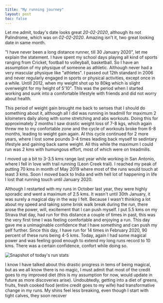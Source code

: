 ```yaml
---
title: "My running journey"
layout: post
toc: false
---
```


Let me admit, today's date looks great *20-02-2020*, although its not Palindrome, which was on *02-02-2020*. Amazing isn't it, two great looking date in same month.

"I have never been a long distance runner, till 30 January 2020", let me explain the statement. I have spent my school days playing all kind of sports ranging from Cricket, football to volleyball, basketball. So I have an assumption of my physique of someone as athletic. Although never had a very mascular physique like "athletes". I passed out 12th standard in 2006 and never regularly engaged in sports or physical activities, except once in a while. Untill 2012, when my weight shot up to 80kg which is slight overweight for my height of 5'10". This was the period when I started working and sunk into a comfortable lifestyle with friends and did not worry about health.


This period of weight gain brought me back to senses that I should do something about it, although all I did was running in teadmill for maximum 2 kilometers daily along with some stretching and abs workouts. Doing this for approximately 2 months I saw drastic weight loss of 7-8 kgs, which again threw me to my confortable zone and the cycle of workouts broke from 6-8 months, leading to weight gain again. Al this cycle continued for 2 more years, where I lost some pounds 3-4 times leading back myself to sedintary lifestyle and gaining back same weight. All this while the maximum I could run was 2 kms with humungous effort, most of which were on treadmills.


I moved up a bit to 3-3.5 kms range last year while working in San Antonio, where I fell in love with trail running (Leon Creek trail). I reached my peak of putting 70 kms in month of May 2019 where most of the runs would touch at least 3 kms. Soon I moved back to India and with hell lot of happening in life I lost that running touch until January 2020.


Although I restarted with my runs in October last year, they were highly sporadic and went a maximum of 2.5 kms. It wasn't until 30th January, it was surely a magical day in the way I felt. Because I wasn't thinking a lot about my speed and taking some brisk walk break during the run, there arose the power, will, excitement that I can push myself. I put 5.5 kms on my Strava that day, had run for this distance a couple of times in past, this was the very first time I was feeling comfortable and enjoying a run. This day gave me a unimaginable confidence that I have something and can push my self further. Since this day, I have run for 14 times in February 2020, 90 percent of these runs being 4-5 kms. Today, again I had some magical power and was feeling good enough to extend my long runs record to 10 kms. There was a certain confidence, confort while doing so.

![Snapshot of today's run stats](images/Run_20-02-2020.png)

I know I have talked about this drastic progress in tems of being magical, but as we all know there is no magic, I must admit that most of the credit goes to my improved diet (this is my assumption for now, would update in future as more discoveries arise). Undoubtedly, getting into a diet of greens, fruits, fresh cooked food (entire credit goes to my wife) had transformative change in my runs. My shins feel less breaking, even though I start with tight calves, they soon recover
